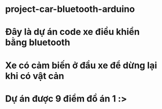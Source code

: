 # project-car-bluetooth-arduino
# Đây là dự án code xe điều khiển bằng bluetooth
# Xe có cảm biến ở đầu xe để dừng lại khi có vật cản
# Dự án được 9 điểm đồ án 1 :>
